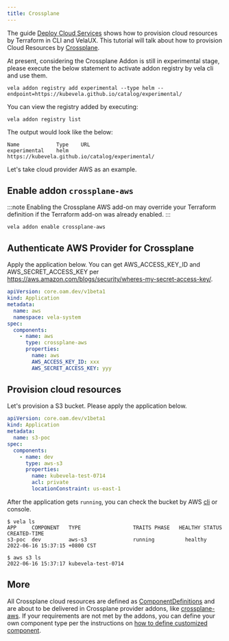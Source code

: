```yaml
---
title: Crossplane
---
```


The guide [Deploy Cloud Services](../../../tutorials/consume-cloud-services.md) shows how to provision cloud resources by Terraform in
CLI and VelaUX. This tutorial will talk about how to provision Cloud Resources by [Crossplane](https://crossplane.io/).

At present, considering the Crossplane Addon is still in experimental stage, please execute the below statement to activate addon registry by vela cli and use them. 

```shell
vela addon registry add experimental --type helm --endpoint=https://kubevela.github.io/catalog/experimental/
```

You can view the registry added by executing: 

```shell
vela addon registry list
```

The output would look like the below: 

```shell
Name            Type    URL                                                                                                      
experimental    helm    https://kubevela.github.io/catalog/experimental/ 
```

Let's take cloud provider AWS as an example.

## Enable addon `crossplane-aws`

:::note
Enabling the Crossplane AWS add-on may override your Terraform definition if the Terraform add-on was already enabled. 
:::

```shell
vela addon enable crossplane-aws
```

## Authenticate AWS Provider for Crossplane

Apply the application below. You can get AWS_ACCESS_KEY_ID and AWS_SECRET_ACCESS_KEY per https://aws.amazon.com/blogs/security/wheres-my-secret-access-key/.

```yaml
apiVersion: core.oam.dev/v1beta1
kind: Application
metadata:
  name: aws
  namespace: vela-system
spec:
  components:
    - name: aws
      type: crossplane-aws
      properties:
        name: aws
        AWS_ACCESS_KEY_ID: xxx
        AWS_SECRET_ACCESS_KEY: yyy

```

## Provision cloud resources

Let's provision a S3 bucket. Please apply the application below.

```yaml
apiVersion: core.oam.dev/v1beta1
kind: Application
metadata:
  name: s3-poc
spec:
  components:
    - name: dev
      type: aws-s3
      properties:
        name: kubevela-test-0714
        acl: private
        locationConstraint: us-east-1
```

After the application gets `running`, you can check the bucket by AWS [cli](https://aws.amazon.com/cli/?nc1=h_ls) or console.

```shell
$ vela ls
APP   	COMPONENT	TYPE  	             TRAITS	PHASE  	HEALTHY	STATUS	CREATED-TIME
s3-poc	dev      	aws-s3	      	     running	      healthy	      	2022-06-16 15:37:15 +0800 CST

$ aws s3 ls
2022-06-16 15:37:17 kubevela-test-0714
```

## More

All Crossplane cloud resources are defined as [ComponentDefinitions](../../../getting-started/definition.md) and are about
to be delivered in Crossplane provider addons, like [crossplane-aws](https://github.com/kubevela/catalog/tree/master/experimental/addons/crossplane-aws).
If your requirements are not met by the addons, you can define your own component type per the instructions on 
[how to define customized component](../../../platform-engineers/components/custom-component.md).
